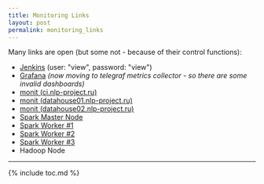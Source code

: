 ```yaml
---
title: Monitoring Links
layout: post
permalink: monitoring_links
---
```

Many links are open (but some not - because of their control functions):

* [Jenkins](http://ci.nlp-project.ru:8080) (user: "view", password: "view")
* [Grafana](http://ci.nlp-project.ru:8081/d/BUBJ8Ltik/servers-overview)  _(now moving to telegraf metrics collector - so there are some  invalid dashboards)_
* [monit (ci.nlp-project.ru)](http://ci.nlp-project.ru:3000)
* [monit (datahouse01.nlp-project.ru)](http://datahouse01.nlp-project.ru:3000)
* [monit (datahouse02.nlp-project.ru)](http://datahouse02.nlp-project.ru:3000)
* [Spark Master Node](http://ci.nlp-project.ru:8090)
* [Spark Worker #1](http://ci.nlp-project.ru:8091)
* [Spark Worker #2](http://datahouse01.nlp-project.ru:8091)
* [Spark Worker #3](http://datahouse02.nlp-project.ru:8091)
* Hadoop Node

---
{% include toc.md %}
